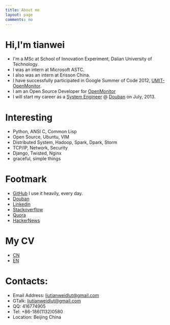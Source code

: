 ```yaml
---
title: About me
layout: page
comments: no
---
```


# Hi,I'm tianwei
  - I'm a MSc at School of Innovation Experiment, Dalian University of Technology. 
  - I was an intern at Microsoft ASTC.
  - I also was an intern at Erisson China.
  - I have successfully participated in Google Summer of Code 2012, [UMIT-OpenMonitor](http://dev.umitproject.org/projects/umitproject/wiki). 
  - I am an Open Source Developer for [OpenMonitor](https://github.com/umitproject)
  - I will start my career as a [System Engineer](http://jobs.douban.com/#job-xt) @ [Douban](http://www.douban.com/) on July, 2013.

# Interesting
- Python, ANSI C, Common Lisp 
- Open Source, Ubuntu, VIM
- Distributed System, Hadoop, Spark, Dpark, Storm
- TCP/IP, Network, Security
- Django, Twisted, Nginx 
- graceful, simple things

# Footmark
- [GitHub](https://github.com/tianweidut) I use it heavily, every day.
- [Douban](http://www.douban.com/people/tianweidut/)
- [Linkedin](cn.linkedin.com/in/liutianwei) 
- [Stackoverflow](http://stackoverflow.com/users/619640/tianwei) 
- [Quora](http://www.quora.com/Tianwei-Liu-1)
- [HackerNews](http://news.ycombinator.com/threads?id=liutianweidlut)

# My CV
- [CN](http://tianwei-wordpress.stor.sinaapp.com/uploads/2012/08/%E5%A4%A7%E8%BF%9E%E7%90%86%E5%B7%A5_%E5%88%9B%E6%96%B0%E9%99%A2_%E5%88%98%E5%A4%A9%E4%BC%9F_%E4%B8%AD%E6%96%87%E7%AE%80%E5%8E%862012.8tiny.pdf)
- [EN](http://tianwei-wordpress.stor.sinaapp.com/uploads/2012/08/Dut_Liutianwei_CV2012.8.pdf)

# Contacts:
- Email Address: [liutianweidlut@gmail.com](liutianweidlut@gmail.com)
- GTalk: liutianweidlut@gmail.com
- QQ: 416774905
- Tel: +86-186(1132)0580
- Location: Beijing China 

